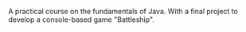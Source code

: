 A practical course on the fundamentals of Java.
With a final project to develop a console-based game "Battleship".
